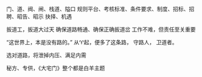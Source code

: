 门、道、阀、闸、栈道、隘口
规则平台、考核标准、条件要求、制度、招标、招聘、昭告、昭示
抉择、机遇

扳道工，扳道大过天
确保道路畅通、确保正确扳道岔
工作不难，但责任至关重要

“这世界上，本是没有路的。”
从♈起，便多了这条路，
守路人，
卫道者。

选对道路，将泄掉内压、满足内需

秘方、专供，《大宅门》整个都是白羊主题
